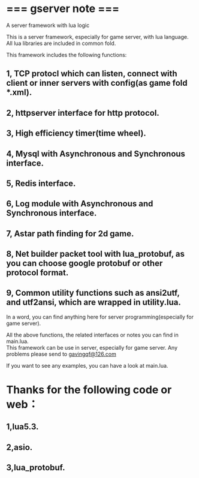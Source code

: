 # === gserver note ===
A server framework with lua logic

This is a server framework, especially for game server, with lua language.
All lua libraries are included in common fold. 

This framework includes the following functions:  
## 1, TCP protocl which can listen, connect with client or inner servers with config(as game fold *.xml).   
## 2, httpserver interface for http protocol.  
## 3, High efficiency timer(time wheel).  
## 4, Mysql with Asynchronous and Synchronous interface.  
## 5, Redis interface.  
## 6, Log module with Asynchronous and Synchronous interface.  
## 7, Astar path finding for 2d game.  
## 8, Net builder packet tool with lua_protobuf, as you can choose google protobuf or other protocol format.   
## 9, Common utility functions such as ansi2utf, and utf2ansi, which are wrapped in utility.lua. 

In a word, you can find anything here for server programming(especially for game server).

All the above functions, the related interfaces or notes you can find in main.lua.  
This framework can be use in server, especially for game server. Any problems please send to gavingqf@126.com  

If you want to see any examples, you can have a look at main.lua.  

# Thanks for the following code or web：  
## 1,lua5.3.  
## 2,asio.    
## 3,lua_protobuf.
